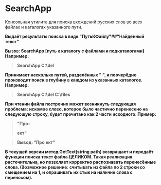 # SearchApp
Консольная утилита для поиска вхождений русских слов во всех файлах и каталогах указанного пути.

<b>Выдаёт результаты поиска в виде "ПутьКФайлу"##"Найденный текст"

Вызов: SearchApp [путь к каталогу с файлами и подкаталогами]  
<b>Например:
> SearchApp C:\del

Принимает несколько путей, разделённых " ", и поочерёдно производит поиск в глубину в каждом из указанных каталогов.
<b>Например:
> SearchApp C:\del C:\files
  
При чтении файла построчно может возникнуть следующая проблема: искомое слово, которое было частично перенесено на следующую строку, будет прочитано как 2 части исходного. <b>Пример: 
> "Про-
> <p> ект"
  
> Вывод: "Про ект"
  
<b> В текущей версии метод GetText(string path) возвращает и передаёт функции поиска текст файла ЦЕЛИКОМ. Такая реализация расточительна, но позволяет корректно распознавать перенесённые слова. (Возможное решение: считывать из файла по 2 строки со смещением на 1, и опрашивать их стык на наличие слова с переносом).
